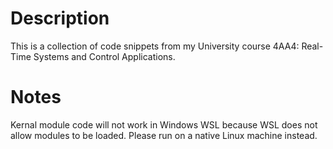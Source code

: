 # Description

This is a collection of code snippets from my University course 4AA4: Real-Time Systems and Control Applications.

# Notes

Kernal module code will not work in Windows WSL because WSL does not allow modules to be loaded. Please run on a native Linux machine instead.
